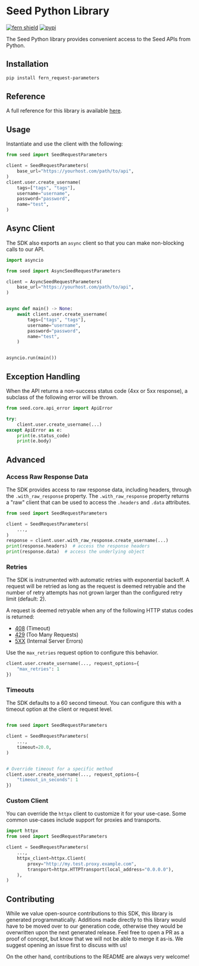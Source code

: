 # Seed Python Library

[![fern shield](https://img.shields.io/badge/%F0%9F%8C%BF-Built%20with%20Fern-brightgreen)](https://buildwithfern.com?utm_source=github&utm_medium=github&utm_campaign=readme&utm_source=Seed%2FPython)
[![pypi](https://img.shields.io/pypi/v/fern_request-parameters)](https://pypi.python.org/pypi/fern_request-parameters)

The Seed Python library provides convenient access to the Seed APIs from Python.

## Installation

```sh
pip install fern_request-parameters
```

## Reference

A full reference for this library is available [here](./reference.md).

## Usage

Instantiate and use the client with the following:

```python
from seed import SeedRequestParameters

client = SeedRequestParameters(
    base_url="https://yourhost.com/path/to/api",
)
client.user.create_username(
    tags=["tags", "tags"],
    username="username",
    password="password",
    name="test",
)
```

## Async Client

The SDK also exports an `async` client so that you can make non-blocking calls to our API.

```python
import asyncio

from seed import AsyncSeedRequestParameters

client = AsyncSeedRequestParameters(
    base_url="https://yourhost.com/path/to/api",
)


async def main() -> None:
    await client.user.create_username(
        tags=["tags", "tags"],
        username="username",
        password="password",
        name="test",
    )


asyncio.run(main())
```

## Exception Handling

When the API returns a non-success status code (4xx or 5xx response), a subclass of the following error
will be thrown.

```python
from seed.core.api_error import ApiError

try:
    client.user.create_username(...)
except ApiError as e:
    print(e.status_code)
    print(e.body)
```

## Advanced

### Access Raw Response Data

The SDK provides access to raw response data, including headers, through the `.with_raw_response` property.
The `.with_raw_response` property returns a "raw" client that can be used to access the `.headers` and `.data` attributes.

```python
from seed import SeedRequestParameters

client = SeedRequestParameters(
    ...,
)
response = client.user.with_raw_response.create_username(...)
print(response.headers)  # access the response headers
print(response.data)  # access the underlying object
```

### Retries

The SDK is instrumented with automatic retries with exponential backoff. A request will be retried as long
as the request is deemed retryable and the number of retry attempts has not grown larger than the configured
retry limit (default: 2).

A request is deemed retryable when any of the following HTTP status codes is returned:

- [408](https://developer.mozilla.org/en-US/docs/Web/HTTP/Status/408) (Timeout)
- [429](https://developer.mozilla.org/en-US/docs/Web/HTTP/Status/429) (Too Many Requests)
- [5XX](https://developer.mozilla.org/en-US/docs/Web/HTTP/Status/500) (Internal Server Errors)

Use the `max_retries` request option to configure this behavior.

```python
client.user.create_username(..., request_options={
    "max_retries": 1
})
```

### Timeouts

The SDK defaults to a 60 second timeout. You can configure this with a timeout option at the client or request level.

```python

from seed import SeedRequestParameters

client = SeedRequestParameters(
    ...,
    timeout=20.0,
)


# Override timeout for a specific method
client.user.create_username(..., request_options={
    "timeout_in_seconds": 1
})
```

### Custom Client

You can override the `httpx` client to customize it for your use-case. Some common use-cases include support for proxies
and transports.

```python
import httpx
from seed import SeedRequestParameters

client = SeedRequestParameters(
    ...,
    httpx_client=httpx.Client(
        proxy="http://my.test.proxy.example.com",
        transport=httpx.HTTPTransport(local_address="0.0.0.0"),
    ),
)
```

## Contributing

While we value open-source contributions to this SDK, this library is generated programmatically.
Additions made directly to this library would have to be moved over to our generation code,
otherwise they would be overwritten upon the next generated release. Feel free to open a PR as
a proof of concept, but know that we will not be able to merge it as-is. We suggest opening
an issue first to discuss with us!

On the other hand, contributions to the README are always very welcome!
